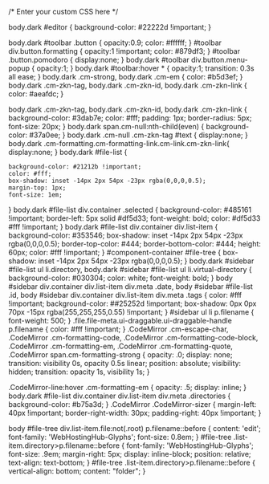 /* Enter your custom CSS here */


body.dark #editor {
    background-color: #22222d !important;
}


body.dark #toolbar .button  {
  	opacity:0.9;
  	color: #ffffff;
}
#toolbar div.button.formatting {
  	opacity:1 !important;
  	color: #879df3;
}
#toolbar .button.pomodoro {
    display:none;
}
body.dark #toolbar div.button.menu-popup {
  	opacity:1;
}
body.dark #toolbar:hover * {
  	opacity:1;
  	transition: 0.3s all ease;
}
body.dark .cm-strong, body.dark .cm-em {
    color: #b5d3ef;
}
body.dark .cm-zkn-tag, body.dark .cm-zkn-id, body.dark .cm-zkn-link {
    color: #aeafdc;
}

body.dark .cm-zkn-tag, body.dark .cm-zkn-id, body.dark .cm-zkn-link {
    background-color: #3dab7e;
  	color: #fff;
  	padding: 1px;
  	border-radius: 5px;
  	font-size: 20px;
}
body.dark span.cm-null:nth-child(even) {
  background-color: #37a0ee;
}
body.dark .cm-null .cm-zkn-tag #text {
  display:none;
}
body.dark .cm-formatting.cm-formatting-link.cm-link.cm-zkn-link{
  display:none;
}
body.dark #file-list {
    
  	background-color: #21212b !important;
    color: #fff;
  	box-shadow: inset -14px 2px 54px -23px rgba(0,0,0,0.5);
  	margin-top: 1px;
  	font-size: 1em;
}
body.dark #file-list div.container .selected {
  	background-color: #485161 !important;
    border-left: 5px solid #df5d33;
    font-weight: bold;
    color: #df5d33 #fff !important;
}
body.dark #file-list div.container div.list-item {
    background-color: #353546;
  	box-shadow: inset -14px 2px 54px -23px rgba(0,0,0,0.5);
  	border-top-color: #444;
    border-bottom-color: #444;
  	height: 60px;
  	color: #fff !important;
}
#component-container #file-tree {
  box-shadow: inset -14px 2px 54px -23px rgba(0,0,0,0.5);
}
body.dark #sidebar #file-list ul li.directory, body.dark #sidebar #file-list ul li.virtual-directory {
    background-color: #030304;
    color: white;
  	font-weight: bold;
}
body #sidebar div.container div.list-item div.meta .date, body #sidebar #file-list .id, body #sidebar div.container div.list-item div.meta .tags
{
    color: #fff !important;
    background-color: ##25252d !important;
  	box-shadow: 0px 0px 70px -15px rgba(255,255,255,0.55) !important;
}
#sidebar ul li p.filename {
    font-weight: 500;
}
.file.file-meta.ui-draggable.ui-draggable-handle p.filename
{
  color: #fff !important;
}
.CodeMirror .cm-escape-char, .CodeMirror .cm-formatting-code, .CodeMirror .cm-formatting-code-block, .CodeMirror .cm-formatting-em, .CodeMirror .cm-formatting-quote, .CodeMirror span.cm-formatting-strong {
  	opacity: .0;
  	display: none;
  	transition: visibility 0s, opacity 0.5s linear;
  	position: absolute;
    visibility: hidden;
    transition: opacity 1s, visibility 1s;
}

.CodeMirror-line:hover .cm-formatting-em {
    opacity: .5;
  	display: inline;
}
body.dark #file-list div.container div.list-item div.meta .directories
{
  background-color: #b75a3d;
}
.CodeMirror .CodeMirror-sizer {
    margin-left: 40px !important;
    border-right-width: 30px;
    padding-right: 40px !important;
}

body #file-tree div.list-item.file:not(.root) p.filename::before {
    content: 'edit';
    font-family: 'WebHostingHub-Glyphs';
    font-size: 0.8em;
}
#file-tree .list-item.directory>p.filename::before {
    font-family: 'WebHostingHub-Glyphs';
    font-size: .9em;
    margin-right: 5px;
    display: inline-block;
    position: relative;
    text-align: text-bottom;
}
#file-tree .list-item.directory>p.filename::before {
    vertical-align: bottom;
    content: "folder";
}